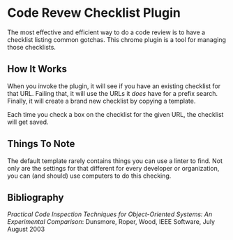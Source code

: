 Code Revew Checklist Plugin
===========================

The most effective and efficient way to do a code review is to have a checklist listing common gotchas.
This chrome plugin is a tool for managing those checklists.

How It Works
------------
When you invoke the plugin, it will see if you have an existing checklist for that URL.
Failing that, it will use the URLs it _does_ have for a prefix search.
Finally, it will create a brand new checklist by copying a template.

Each time you check a box on the checklist for the given URL, the checklist will
get saved.

Things To Note
--------------
The default template rarely contains things you can use a linter to find. Not only
are the settings for that different for every developer or organization, you can (and should)
use computers to do this checking.

Bibliography
------------
_Practical Code Inspection Techniques for Object-Oriented Systems: An Experimental Comparison_: Dunsmore, Roper, Wood, IEEE Software, July August 2003
